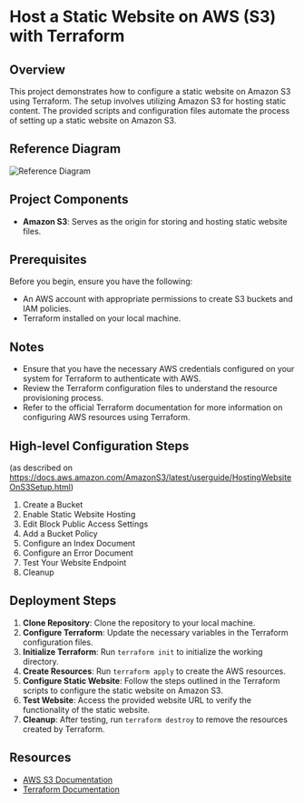 # Host a Static Website on AWS (S3) with Terraform

## Overview
This project demonstrates how to configure a static website on Amazon S3 using Terraform. The setup involves utilizing Amazon S3 for hosting static content. The provided scripts and configuration files automate the process of setting up a static website on Amazon S3.

## Reference Diagram
![Reference Diagram](web-files/images/archdiag_v1_2023-02_hoststaticwebsite_aws(s3)_tf.png)

## Project Components
- **Amazon S3**: Serves as the origin for storing and hosting static website files.

## Prerequisites
Before you begin, ensure you have the following:
- An AWS account with appropriate permissions to create S3 buckets and IAM policies.
- Terraform installed on your local machine.

## Notes
- Ensure that you have the necessary AWS credentials configured on your system for Terraform to authenticate with AWS.
- Review the Terraform configuration files to understand the resource provisioning process.
- Refer to the official Terraform documentation for more information on configuring AWS resources using Terraform.

## High-level Configuration Steps
(as described on https://docs.aws.amazon.com/AmazonS3/latest/userguide/HostingWebsiteOnS3Setup.html)

1. Create a Bucket
2. Enable Static Website Hosting
3. Edit Block Public Access Settings
4. Add a Bucket Policy
5. Configure an Index Document
6. Configure an Error Document
7. Test Your Website Endpoint
8. Cleanup

## Deployment Steps
1. **Clone Repository**: Clone the repository to your local machine.
2. **Configure Terraform**: Update the necessary variables in the Terraform configuration files.
3. **Initialize Terraform**: Run `terraform init` to initialize the working directory.
4. **Create Resources**: Run `terraform apply` to create the AWS resources.
5. **Configure Static Website**: Follow the steps outlined in the Terraform scripts to configure the static website on Amazon S3.
6. **Test Website**: Access the provided website URL to verify the functionality of the static website.
7. **Cleanup**: After testing, run `terraform destroy` to remove the resources created by Terraform.

## Resources
- [AWS S3 Documentation](https://docs.aws.amazon.com/s3/)
- [Terraform Documentation](https://developer.hashicorp.com/terraform/docs)
